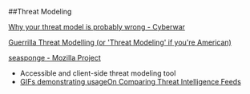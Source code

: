 ##Threat Modeling




[Why your threat model is probably wrong - Cyberwar](http://blog.thinkst.com/p/cyberwar-why-your-threat-model-is.html)

[Guerrilla Threat Modelling (or 'Threat Modeling' if you're American)](http://blogs.msdn.com/b/ptorr/archive/2005/02/22/guerillathreatmodelling.aspx)



[seasponge - Mozilla Project](https://github.com/mozilla/seasponge)
* Accessible and client-side threat modeling tool
* [GIFs demonstrating usage](https://github.com/mozilla/seasponge/wiki/usage)[On Comparing Threat Intelligence Feeds](http://blogs.gartner.com/anton-chuvakin/2014/01/07/on-comparing-threat-intelligence-feeds/)





























